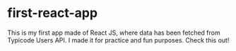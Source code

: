 # first-react-app
This is my first app made of React JS, where data has been fetched from Typicode Users API. I made it for practice and fun purposes. Check this out!
